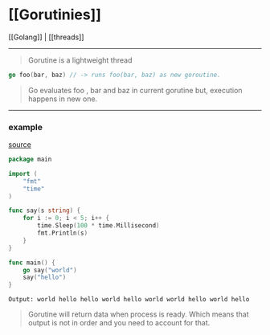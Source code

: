# [[Gorutinies]]
[[Golang]] | [[threads]]
___
> Gorutine is a lightweight thread 
```go
go foo(bar, baz) // -> runs foo(bar, baz) as new goroutine. 
```
> Go evaluates foo , bar and baz in current gorutine but, execution happens in new one. 
___
### example
[source](https://go.dev/tour/concurrency/1)
```go 
package main

import (
	"fmt"
	"time"
)

func say(s string) {
	for i := 0; i < 5; i++ {
		time.Sleep(100 * time.Millisecond)
		fmt.Println(s)
	}
}

func main() {
	go say("world")
	say("hello")
}
```
`Output: world hello hello world hello world world hello world hello`
> Gorutine will return data when process is ready. Which means that  output is not in order and you need to account for that.